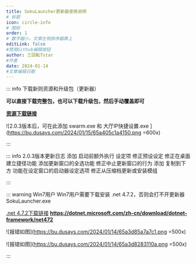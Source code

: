 ```yaml
---
title: SokuLauncher更新器使用说明
# 标题
icon: circle-info
# 图标
order: 1
# 数字越小，文章左侧排序越靠上
editLink: false
#禁用Github编辑按钮
author: 三回転Tstar
#作者
date: 2024-01-14
#文章编辑日期
---
```



::: info 下载新则资源和升级包（更新器）

**可以直接下载完整包，也可以下载升级包，然后手动覆盖即可**

[**资源下载链接**](../about/#非想天则资源下载指路) 

![2.0.3版本后，可在此添加 swarm.exe 和 大厅IP快捷设置.exe ](https://bu.dusays.com/2024/01/15/65a405c1a4150.png =600x)


:::

::: info 2.0.3版本更新日志
添加 启动前额外执行 设定项
修正预设设定
修正在桌面建立捷径功能
添加更新窗口的全选功能
修正中止更新窗口的行为
添加 复制到下方 功能在设定窗口的启动器设定选项
修正从压缩档更新或安装模组

:::

::: warning Win7用户
Win7用户需要下载安装 .net 4.7.2，否则会打不开更新器 SokuLauncher.exe

[.net 4.7.2下载链接](https://dotnet.microsoft.com/zh-cn/download/dotnet-framework/net472)
**https://dotnet.microsoft.com/zh-cn/download/dotnet-framework/net472**

![报错如图](https://bu.dusays.com/2024/01/14/65a3d85a7a7c1.png =500x)

![报错如图](https://bu.dusays.com/2024/01/14/65a3d8283110a.png =500x)

:::

